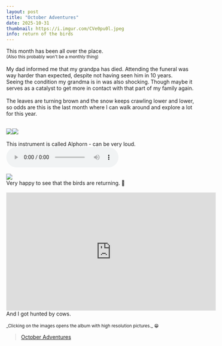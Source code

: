 ```yaml
---
layout: post
title: "October Adventures"
date: 2025-10-31
thumbnail: https://i.imgur.com/CVe0pu0l.jpeg 
info: return of the birds
---
```

This month has been all over the place.
<br>
<small>(Also this probably won't be a monthly thing)</small>
<br>
<br>
My dad informed me that my grandpa has died. Attending the funeral was way harder than expected, despite not having seen him in 10 years.
<br>
Seeing the condition my grandma is in was also shocking. Though maybe it serves as a catalyst to get more in contact with that part of my family again.
<br>
<br>
The leaves are turning brown and the snow keeps crawling lower and lower, so odds are this is the last month where I can walk around and explore a lot for this year.
<br>
<br>
<div style="display: flex;">
	<img src="https://i.imgur.com/U47W8vYl.jpeg" style="max-height: 300px;" /> 
	<img src="https://i.imgur.com/NdAKh7ul.jpeg" style="max-height: 300px;" /> 
</div>
<br>
This instrument is called Alphorn - can be very loud.
<br>
<audio controls>
  <source src="https://github.com/Nipaanda/Nipaanda.github.io/blob/master/Content/Alphorn.mp3?raw=true" type="audio/mpeg">
</audio>
<br>
<br>
<img src="https://i.imgur.com/DGkgRpll.jpeg" style="max-height: 300px;" /> 
<br>
Very happy to see that the birds are returning. 🥹
<br>
<br>
<iframe width="560" height="315" src="https://www.youtube.com/embed/nxzri0leOn4" title="YouTube video player" frameborder="0" allow="accelerometer; autoplay; clipboard-write; encrypted-media; gyroscope; picture-in-picture; web-share" referrerpolicy="strict-origin-when-cross-origin" allowfullscreen></iframe>
<br>
And I got hunted by cows.
<br>
<br>
<small>_Clicking on the images opens the album with high resolution pictures._ 😁</small>

<blockquote class="imgur-embed-pub" lang="en" data-id="a/vM0tEls"  ><a href="//imgur.com/a/vM0tEls">October Adventures</a></blockquote><script async src="//s.imgur.com/min/embed.js" charset="utf-8"></script>
